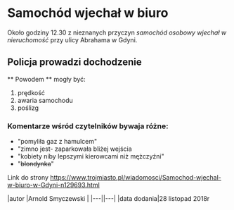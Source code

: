 # Samochód wjechał w biuro

Około godziny 12.30 z nieznanych przyczyn _samochód osobowy wjechał w nieruchomość_ przy ulicy Abrahama w Gdyni.

## Policja prowadzi dochodzenie

** Powodem ** mogły być:
1. prędkość
2. awaria samochodu
3. poślizg

### Komentarze wśród czytelników bywaja różne:
- "pomyliła gaz z hamulcem"
- "zimno jest- zaparkowała bliżej wejścia
- "kobiety niby lepszymi kierowcami niż mężczyźni"
- "~~blondynka~~"

 Link do strony
 <https://www.trojmiasto.pl/wiadomosci/Samochod-wjechal-w-biuro-w-Gdyni-n129693.html>

|autor   |Arnold Smyczewski |
|---||---|
|data dodania|28 listopad 2018r
